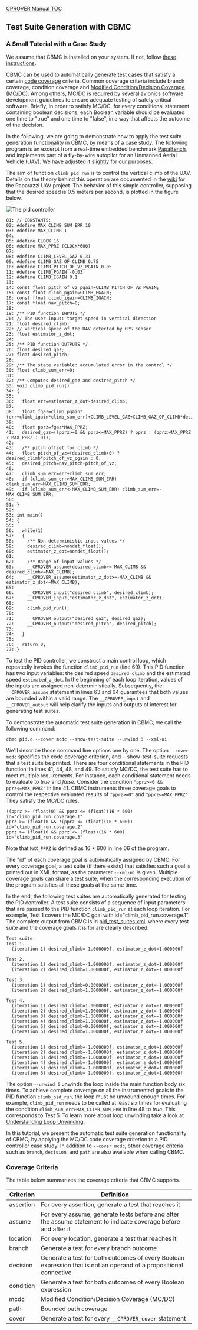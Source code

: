[CPROVER Manual TOC](../)

## Test Suite Generation with CBMC

### A Small Tutorial with a Case Study

We assume that CBMC is installed on your system. If not, follow
[these instructions](../installation/).

CBMC can be used to automatically generate test cases that satisfy a
certain [code coverage](https://en.wikipedia.org/wiki/Code_coverage)
criteria. Common coverage criteria include branch coverage, condition
coverage and [Modified Condition/Decision Coverage
(MC/DC)](https://en.wikipedia.org/wiki/Modified_condition/decision_coverage).
Among others, MC/DC is required by several avionics software development
guidelines to ensure adequate testing of safety critical software.
Briefly, in order to satisfy MC/DC, for every conditional statement
containing boolean decisions, each Boolean variable should be evaluated
one time to "true" and one time to "false", in a way that affects the
outcome of the decision.

In the following, we are going to demonstrate how to apply the test
suite generation functionality in CBMC, by means of a case study. The
following program is an excerpt from a real-time embedded benchmark
[PapaBench](https://www.irit.fr/recherches/ARCHI/MARCH/rubrique.php3?id_rubrique=97),
and implements part of a fly-by-wire autopilot for an Unmanned Aerial
Vehicle (UAV). We have adjusted it slightly for our purposes.

The aim of function `climb_pid_run` is to control the vertical climb of
the UAV. Details on the theory behind this operation are documented in
the [wiki](https://wiki.paparazziuav.org/wiki/Theory_of_Operation) for
the Paparazzi UAV project. The behavior of this simple controller,
supposing that the desired speed is 0.5 meters per second, is plotted in
the figure below.

![The pid controller](https://github.com/diffblue/cbmc/raw/develop/doc/assets/pid.png "The pid controller")

```
01: // CONSTANTS:
02: #define MAX_CLIMB_SUM_ERR 10
03: #define MAX_CLIMB 1
04:
05: #define CLOCK 16
06: #define MAX_PPRZ (CLOCK*600)
07:
08: #define CLIMB_LEVEL_GAZ 0.31
09: #define CLIMB_GAZ_OF_CLIMB 0.75
10: #define CLIMB_PITCH_OF_VZ_PGAIN 0.05
11: #define CLIMB_PGAIN -0.03
12: #define CLIMB_IGAIN 0.1
13:
14: const float pitch_of_vz_pgain=CLIMB_PITCH_OF_VZ_PGAIN;
15: const float climb_pgain=CLIMB_PGAIN;
16: const float climb_igain=CLIMB_IGAIN;
17: const float nav_pitch=0;
18:
19: /** PID function INPUTS */
20: // The user input: target speed in vertical direction
21: float desired_climb;
22: // Vertical speed of the UAV detected by GPS sensor
23: float estimator_z_dot;
24:
25: /** PID function OUTPUTS */
26: float desired_gaz;
27: float desired_pitch;
28:
29: /** The state variable: accumulated error in the control */
30: float climb_sum_err=0;
31:
32: /** Computes desired_gaz and desired_pitch */
33: void climb_pid_run()
34: {
35:
36:   float err=estimator_z_dot-desired_climb;
37:
38:   float fgaz=climb_pgain*(err+climb_igain*climb_sum_err)+CLIMB_LEVEL_GAZ+CLIMB_GAZ_OF_CLIMB*desired_climb;
39:
40:   float pprz=fgaz*MAX_PPRZ;
41:   desired_gaz=((pprz>=0 && pprz<=MAX_PPRZ) ? pprz : (pprz>MAX_PPRZ ? MAX_PPRZ : 0));
42:
43:   /** pitch offset for climb */
44:   float pitch_of_vz=(desired_climb>0) ? desired_climb*pitch_of_vz_pgain : 0;
45:   desired_pitch=nav_pitch+pitch_of_vz;
46:
47:   climb_sum_err=err+climb_sum_err;
48:   if (climb_sum_err>MAX_CLIMB_SUM_ERR) climb_sum_err=MAX_CLIMB_SUM_ERR;
49:   if (climb_sum_err<-MAX_CLIMB_SUM_ERR) climb_sum_err=-MAX_CLIMB_SUM_ERR;
50:
51: }
52:
53: int main()
54: {
55:
56:   while(1)
57:   {
58:     /** Non-deterministic input values */
59:     desired_climb=nondet_float();
60:     estimator_z_dot=nondet_float();
61:
62:     /** Range of input values */
63:     __CPROVER_assume(desired_climb>=-MAX_CLIMB && desired_climb<=MAX_CLIMB);
64:     __CPROVER_assume(estimator_z_dot>=-MAX_CLIMB && estimator_z_dot<=MAX_CLIMB);
65:
66:     __CPROVER_input("desired_climb", desired_climb);
67:     __CPROVER_input("estimator_z_dot", estimator_z_dot);
68:
69:     climb_pid_run();
70:
71:     __CPROVER_output("desired_gaz", desired_gaz);
72:     __CPROVER_output("desired_pitch", desired_pitch);
73:
74:   }
75:
76:   return 0;
77: }
```

To test the PID controller, we construct a main control loop,
which repeatedly invokes the function `climb_pid_run` (line 69). This
PID function has two input variables: the desired speed `desired_climb`
and the estimated speed `estimated_z_dot`. In the beginning of each loop
iteration, values of the inputs are assigned non-deterministically.
Subsequently, the `__CPROVER_assume` statement in lines 63 and 64
guarantees that both values are bounded within a valid range. The
`__CPROVER_input` and `__CPROVER_output` will help clarify the inputs
and outputs of interest for generating test suites.

To demonstrate the automatic test suite generation in CBMC, we call the
following command:

    cbmc pid.c --cover mcdc --show-test-suite --unwind 6 --xml-ui

We'll describe those command line options one by one. The option `--cover mcdc`
specifies the code coverage criterion, and --show-test-suite requests that a
test suite be printed. There
are four conditional statements in the PID function: in lines 41,
44, 48, and 49. To satisfy MC/DC, the test suite has to meet
multiple requirements. For instance, each conditional statement needs to
evaluate to *true* and *false*. Consider the condition
`"pprz>=0 && pprz<=MAX_PPRZ"` in line 41. CBMC instruments three
coverage goals to control the respective evaluated results of
`"pprz>=0"` and `"pprz<=MAX_PPRZ"`. They
satisfy the MC/DC rules.

    !(pprz >= (float)0) && pprz <= (float)(16 * 600)  id="climb_pid_run.coverage.1"
    pprz >= (float)0 && !(pprz <= (float)(16 * 600))  id="climb_pid_run.coverage.2"
    pprz >= (float)0 && pprz <= (float)(16 * 600)     id="climb_pid_run.coverage.3"

Note that `MAX_PPRZ` is defined as 16 \* 600 in line 06 of the program.

The "id" of each coverage goal is automatically assigned by CBMC. For
every coverage goal, a test suite (if there exists) that satisfies such
a goal is printed out in XML format, as the parameter `--xml-ui` is
given. Multiple coverage goals can share a test suite, when the
corresponding execution of the program satisfies all these goals at the
same time.

In the end, the following test suites are automatically generated for
testing the PID controller. A test suite consists of a sequence of input
parameters that are passed to the PID function `climb_pid_run` at each
loop iteration. For example, Test 1 covers the MC/DC goal with
id="climb\_pid\_run.coverage.1". The complete output from CBMC is in
[pid\_test\_suites.xml](pid_test_suites.xml), where every test suite and
the coverage goals it is for are clearly described.

    Test suite:
    Test 1.
      (iteration 1) desired_climb=-1.000000f, estimator_z_dot=1.000000f

    Test 2.
      (iteration 1) desired_climb=-1.000000f, estimator_z_dot=1.000000f
      (iteration 2) desired_climb=1.000000f, estimator_z_dot=-1.000000f

    Test 3.
      (iteration 1) desired_climb=0.000000f, estimator_z_dot=-1.000000f
      (iteration 2) desired_climb=1.000000f, estimator_z_dot=-1.000000f

    Test 4.
      (iteration 1) desired_climb=1.000000f, estimator_z_dot=-1.000000f
      (iteration 2) desired_climb=1.000000f, estimator_z_dot=-1.000000f
      (iteration 3) desired_climb=1.000000f, estimator_z_dot=-1.000000f
      (iteration 4) desired_climb=1.000000f, estimator_z_dot=-1.000000f
      (iteration 5) desired_climb=0.000000f, estimator_z_dot=-1.000000f
      (iteration 6) desired_climb=1.000000f, estimator_z_dot=-1.000000f

    Test 5.
      (iteration 1) desired_climb=-1.000000f, estimator_z_dot=1.000000f
      (iteration 2) desired_climb=-1.000000f, estimator_z_dot=1.000000f
      (iteration 3) desired_climb=-1.000000f, estimator_z_dot=1.000000f
      (iteration 4) desired_climb=-1.000000f, estimator_z_dot=1.000000f
      (iteration 5) desired_climb=-1.000000f, estimator_z_dot=1.000000f
      (iteration 6) desired_climb=-1.000000f, estimator_z_dot=1.000000f

The option `--unwind 6` unwinds the loop inside the main function body
six times. To achieve complete coverage on all the
instrumented goals in the PID function `climb_pid_run`, the loop must be
unwound enough times. For example, `climb_pid_run` needs to
be called at least six times for evaluating the condition
`climb_sum_err>MAX_CLIMB_SUM_ERR` in line 48 to *true*. This corresponds
to Test 5. To learn more about loop unwinding take a look at [Understanding Loop
Unwinding](../cbmc/unwinding/).

In this tutorial, we present the automatic test suite generation
functionality of CBMC, by applying the MC/DC code coverage criterion to
a PID controller case study. In addition to `--cover mcdc`, other
coverage criteria such as `branch`, `decision`, and `path` are also
available when calling CBMC.

### Coverage Criteria

The table below summarizes the coverage criteria that CBMC supports.

Criterion |Definition
----------|----------
assertion |For every assertion, generate a test that reaches it
assume    |For every assume, generate tests before and after the assume statement to indicate coverage before and after it
location  |For every location, generate a test that reaches it
branch    |Generate a test for every branch outcome
decision  |Generate a test for both outcomes of every Boolean expression that is not an operand of a propositional connective
condition |Generate a test for both outcomes of every Boolean expression
mcdc      |Modified Condition/Decision Coverage (MC/DC)
path      |Bounded path coverage
cover     |Generate a test for every `__CPROVER_cover` statement

